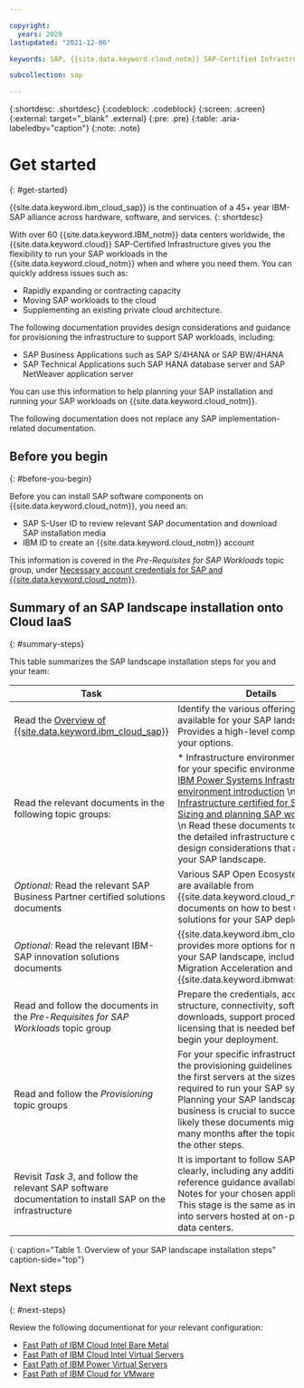 ```yaml
---

copyright:
  years: 2020
lastupdated: "2021-12-06"

keywords: SAP, {{site.data.keyword.cloud_notm}} SAP-Certified Infrastructure, {{site.data.keyword.ibm_cloud_sap}}, SAP Workloads

subcollection: sap

---
```


{:shortdesc: .shortdesc}
{:codeblock: .codeblock}
{:screen: .screen}
{:external: target="_blank" .external}
{:pre: .pre}
{:table: .aria-labeledby="caption"}
{:note: .note}

# Get started
{: #get-started}

{{site.data.keyword.ibm_cloud_sap}} is the continuation of a 45+ year IBM-SAP alliance across hardware, software, and services.
{: shortdesc}

With over 60 {{site.data.keyword.IBM_notm}} data centers worldwide, the {{site.data.keyword.cloud}} SAP-Certified Infrastructure gives you the flexibility to run your SAP workloads in the {{site.data.keyword.cloud_notm}} when and where you need them. You can quickly address issues such as:

* Rapidly expanding or contracting capacity
* Moving SAP workloads to the cloud 
* Supplementing an existing private cloud architecture.

The following documentation provides design considerations and guidance for provisioning the infrastructure to support SAP workloads, including: 

* SAP Business Applications such as SAP S/4HANA or SAP BW/4HANA 
* SAP Technical Applications such SAP HANA database server and SAP NetWeaver application server

You can use this information to help planning your SAP installation and running your SAP workloads on {{site.data.keyword.cloud_notm}}.

The following documentation does not replace any SAP implementation-related documentation.

## Before you begin
{: #before-you-begin}

Before you can install SAP software components on {{site.data.keyword.cloud_notm}}, you need an:
* SAP S-User ID to review relevant SAP documentation and download SAP installation media
* IBM ID to create an {{site.data.keyword.cloud_notm}} account

This information is covered in the *Pre-Requisites for SAP Workloads* topic group, under [Necessary account credentials for SAP and {{site.data.keyword.cloud_notm}}](/docs/sap?topic=sap-necessary-credentials).


## Summary of an SAP landscape installation onto Cloud IaaS
{: #summary-steps}

This table summarizes the SAP landscape installation steps for you and your team:

**Task**|**Details**
-----|-----
| Read the [Overview of {{site.data.keyword.ibm_cloud_sap}}](/docs/sap?topic=sap-overview) | Identify the various offerings that are available for your SAP landscape. Provides a high-level comparison of your options. |
| Read the relevant documents in the following topic groups: | * Infrastructure environments section for your specific environment, such as [IBM Power Systems Infrastructure environment introduction](/docs/sap?topic=sap-power-env-introduction) \n * [Infrastructure certified for SAP](/docs/sap?topic=sap-iaas-offerings) \n * [Sizing and planning SAP workloads](/docs/sap?topic=sap-sizing) \n \n Read these documents to identify the detailed infrastructure options and design considerations that apply to your SAP landscape. |
_Optional:_ Read the relevant SAP Business Partner certified solutions documents|Various SAP Open Ecosystem Partners are available from {{site.data.keyword.cloud_notm}}, with documents on how to best use these solutions for your SAP deployment.
_Optional:_ Read the relevant IBM-SAP innovation solutions documents|{{site.data.keyword.ibm_cloud_sap}} provides more options for maximizing your SAP landscape, including Cloud Migration Acceleration and {{site.data.keyword.ibmwatson_notm}}.
Read and follow the documents in the *Pre-Requisites for SAP Workloads* topic group|Prepare the credentials, account structure, connectivity, software downloads, support procedures, and licensing that is needed before you begin your deployment.
Read and follow the *Provisioning* topic groups|For your specific infrastructure, follow the provisioning guidelines to set up the first servers at the sizes that are required to run your SAP systems. Planning your SAP landscape with the business is crucial to success. It is likely these documents might be read many months after the topics listed in the other steps.
Revisit *Task 3*, and follow the relevant SAP software documentation to install SAP on the infrastructure|It is important to follow SAP guidance clearly, including any additional reference guidance available on SAP Notes for your chosen applications. This stage is the same as installations into servers hosted at on-premises data centers.
{: caption="Table 1. Overview of your SAP landscape installation steps" caption-side="top"}

## Next steps
{: #next-steps}

Review the following documentionat for your relevant configuration:

* [Fast Path of IBM Cloud Intel Bare Metal](/docs/sap?topic=sap-fast-path-site-map-intel-bm)
* [Fast Path of IBM Cloud Intel Virtual Servers](/docs/sap?topic=sap-fast-path-site-map-intel-vs-gen2)
* [Fast Path of IBM Power Virtual Servers](/docs/sap?topic=sap-fast-path-site-map-power-vs)
* [Fast Path of IBM Cloud for VMware](/docs/sap?topic=sap-fast-path-site-map-vmware-sddc)
